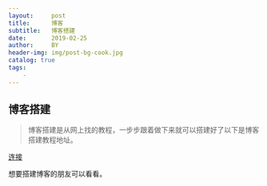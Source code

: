 ```yaml
---
layout:     post
title:      博客
subtitle:   博客搭建
date:       2019-02-25
author:     BY
header-img: img/post-bg-cook.jpg
catalog: true
tags:
    - 
---
```


## 博客搭建
> 博客搭建是从网上找的教程，一步步跟着做下来就可以搭建好了以下是博客搭建教程地址。

[连接](https://www.jianshu.com/p/e68fba58f75c?_blank)

想要搭建博客的朋友可以看看。